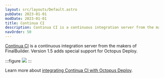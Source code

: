 ```yaml
---
layout: src/layouts/Default.astro
pubDate: 2023-01-01
modDate: 2023-01-01
title: Continua CI
description: Continua CI is a continuous integration server from the makers of FinalBuilder; version 1.5 adds special support for Octopus Deploy.
navOrder: 50
---
```


[Continua CI](http://www.finalbuilder.com/continua-ci) is a continuous integration server from the makers of FinalBuilder. Version 1.5 adds special support for Octopus Deploy.

:::figure
![](/docs/img/packaging-applications/build-servers/images/3278149.png)
:::

Learn more about [integrating Continua CI with Octopus Deploy](http://www.finalbuilder.com/resources/blogs/postid/712/deployment-with-continua-ci-and-octopus-deploy).
